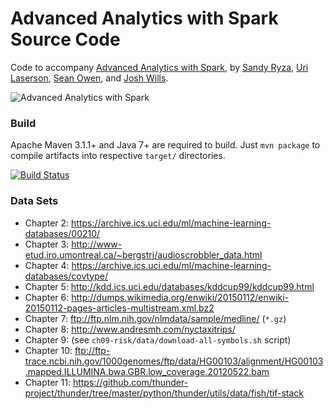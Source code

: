 Advanced Analytics with Spark Source Code
=========================================

Code to accompany [Advanced Analytics with Spark](http://shop.oreilly.com/product/0636920035091.do), 
by [Sandy Ryza](https://github.com/sryza), [Uri Laserson](https://github.com/laserson), 
[Sean Owen](https://github.com/srowen), and [Josh Wills](https://github.com/jwills).

![Advanced Analytics with Spark](http://akamaicovers.oreilly.com/images/0636920035091/rc_lrg.jpg)

### Build

Apache Maven 3.1.1+ and Java 7+ are required to build. Just `mvn package` to compile artifacts
into respective `target/` directories.

[![Build Status](https://travis-ci.org/sryza/aas.png?branch=master)](https://travis-ci.org/sryza/aas)

### Data Sets

- Chapter 2: https://archive.ics.uci.edu/ml/machine-learning-databases/00210/
- Chapter 3: http://www-etud.iro.umontreal.ca/~bergstrj/audioscrobbler_data.html
- Chapter 4: https://archive.ics.uci.edu/ml/machine-learning-databases/covtype/
- Chapter 5: http://kdd.ics.uci.edu/databases/kddcup99/kddcup99.html
- Chapter 6: http://dumps.wikimedia.org/enwiki/20150112/enwiki-20150112-pages-articles-multistream.xml.bz2
- Chapter 7: ftp://ftp.nlm.nih.gov/nlmdata/sample/medline/ (`*.gz`)
- Chapter 8: http://www.andresmh.com/nyctaxitrips/
- Chapter 9: (see `ch09-risk/data/download-all-symbols.sh` script)
- Chapter 10: ftp://ftp-trace.ncbi.nih.gov/1000genomes/ftp/data/HG00103/alignment/HG00103.mapped.ILLUMINA.bwa.GBR.low_coverage.20120522.bam
- Chapter 11: https://github.com/thunder-project/thunder/tree/master/python/thunder/utils/data/fish/tif-stack
